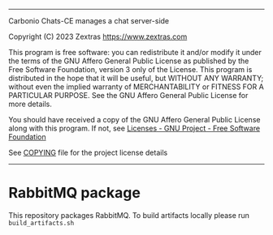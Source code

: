 <!--
SPDX-FileCopyrightText: 2023 Zextras <https://www.zextras.com>

SPDX-License-Identifier: AGPL-3.0-only
-->

***

Carbonio Chats-CE manages a chat server-side

Copyright (C) 2023 Zextras <https://www.zextras.com>

This program is free software: you can redistribute it and/or modify it
under the terms of the GNU Affero General Public License as published by
the Free Software Foundation, version 3 only of the License.
This program is distributed in the hope that it will be useful, but WITHOUT
ANY WARRANTY; without even the implied warranty of MERCHANTABILITY or
FITNESS FOR A PARTICULAR PURPOSE. See the GNU Affero General Public License
for more details.

You should have received a copy of the GNU Affero General Public License
along with this program. If not, see [Licenses - GNU Project - Free
Software Foundation](https://www.gnu.org/licenses/licenses.html
"https://www.gnu.org/licenses/licenses.html")

See [COPYING](COPYING.md) file for the project license details

***

# RabbitMQ package

This repository packages RabbitMQ. To build artifacts locally please
run `build_artifacts.sh`